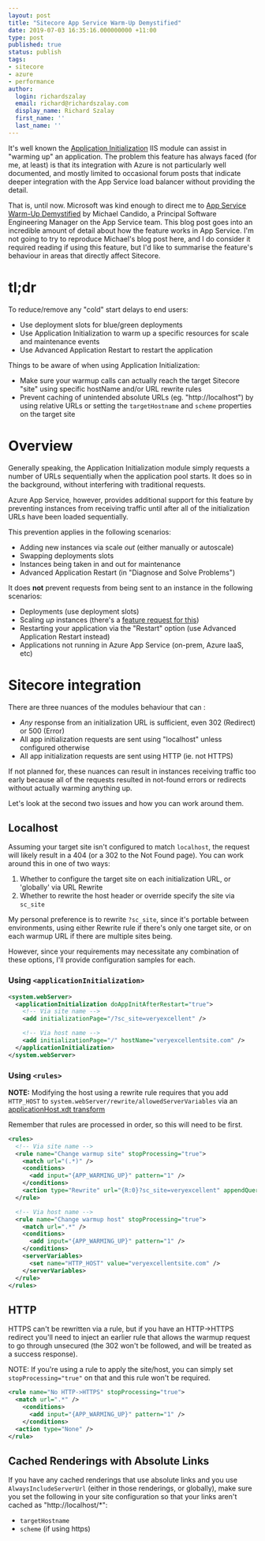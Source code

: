 ```yaml
---
layout: post
title: "Sitecore App Service Warm-Up Demystified"
date: 2019-07-03 16:35:16.000000000 +11:00
type: post
published: true
status: publish
tags:
- sitecore
- azure
- performance
author:
  login: richardszalay
  email: richard@richardszalay.com
  display_name: Richard Szalay
  first_name: ''
  last_name: ''
---
```


It's well known the [Application Initialization](https://docs.microsoft.com/en-us/iis/configuration/system.webserver/applicationinitialization/) IIS module can assist in "warming up" an application. The problem this feature has always faced (for me, at least) is that its integration with Azure is not particularly well documented, and mostly limited to occasional forum posts that indicate deeper integration with the App Service load balancer without providing the detail.

That is, until now. Microsoft was kind enough to direct me to [App Service Warm-Up Demystified](https://michaelcandido.com/app-service-warm-up-demystified/) by Michael Candido, a Principal Software Engineering Manager on the App Service team. This blog post goes into an incredible amount of detail about how the feature works in App Service. I'm not going to try to reproduce Michael's blog post here, and I do consider it required reading if using this feature, but I'd like to summarise the feature's behaviour in areas that directly affect Sitecore.

# tl;dr

To reduce/remove any "cold" start delays to end users:

* Use deployment slots for blue/green deployments
* Use Application Initialization to warm up a specific resources for scale and maintenance events
* Use Advanced Application Restart to restart the application

Things to be aware of when using Application Initialization:

* Make sure your warmup calls can actually reach the target Sitecore "site" using specific hostName and/or URL rewrite rules
* Prevent caching of unintended absolute URLs (eg. "http://localhost") by using relative URLs or setting the `targetHostname` and `scheme` properties on the target site

# Overview

Generally speaking, the Application Initialization module simply requests a number of URLs sequentially when the application pool starts. It does so in the background, without interfering with traditional requests.

Azure App Service, however, provides additional support for this feature by preventing instances from receiving traffic until after all of the initialization URLs have been loaded sequentially.

This prevention applies in the following scenarios:

* Adding new instances via scale _out_ (either manually or autoscale)
* Swapping deployments slots
* Instances being taken in and out for maintenance
* Advanced Application Restart (in "Diagnose and Solve Problems")

It does __not__ prevent requests from being sent to an instance in the following scenarios:

* Deployments (use deployment slots)
* Scaling _up_ instances (there's a [feature request for this](https://feedback.azure.com/forums/169385-web-apps/suggestions/33580975-add-application-initialization-support-for-scale-u))
* Restarting your application via the "Restart" option (use Advanced Application Restart instead)
* Applications not running in Azure App Service (on-prem, Azure IaaS, etc)

# Sitecore integration

There are three nuances of the modules behaviour that can :

* _Any_ response from an initialization URL is sufficient, even 302 (Redirect) or 500 (Error)
* All app initialization requests are sent using "localhost" unless configured otherwise
* All app initialization requests are sent using HTTP (ie. not HTTPS)

If not planned for, these nuances can result in instances receiving traffic too early because all of the requests resulted in not-found errors or redirects without actually warming anything up.

Let's look at the second two issues and how you can work around them.

## Localhost

Assuming your target site isn't configured to match `localhost`, the request will likely result in a 404 (or a 302 to the Not Found page). You can work around this in one of two ways:

1. Whether to configure the target site on each initialization URL, or 'globally' via URL Rewrite
2. Whether to rewrite the host header or override specify the site via `sc_site`

My personal preference is to rewrite `?sc_site`, since it's portable between environments, using either Rewrite rule if there's only one target site, or on each warmup URL if there are multiple sites being.

However, since your requirements may necessitate any combination of these options, I'll provide configuration samples for each.

### Using `<applicationInitialization>`

```xml
<system.webServer>
  <applicationInitialization doAppInitAfterRestart="true">
    <!-- Via site name -->
    <add initializationPage="/?sc_site=veryexcellent" />

    <!-- Via host name -->
    <add initializationPage="/" hostName="veryexcellentsite.com" />
  </applicationInitialization>
</system.webServer>
```

### Using `<rules>`

**NOTE:** Modifying the host using a rewrite rule requires that you add `HTTP_HOST` to `system.webServer/rewrite/allowedServerVariables` via an [applicationHost.xdt transform](https://github.com/projectkudu/kudu/wiki/Xdt-transform-samples)

Remember that rules are processed in order, so this will need to be first.

```xml
<rules>
  <!-- Via site name -->
  <rule name="Change warmup site" stopProcessing="true">
    <match url="(.*)" />
    <conditions>
      <add input="{APP_WARMING_UP}" pattern="1" />
    </conditions>
    <action type="Rewrite" url="{R:0}?sc_site=veryexcellent" appendQueryString="true" />
  </rule>

  <!-- Via host name -->
  <rule name="Change warmup host" stopProcessing="true">
    <match url=".*" />
    <conditions>
      <add input="{APP_WARMING_UP}" pattern="1" />
    </conditions>
    <serverVariables>
      <set name="HTTP_HOST" value="veryexcellentsite.com" />
    </serverVariables>
  </rule>
</rules>
```


## HTTP

HTTPS can't be rewritten via a rule, but if you have an HTTP->HTTPS redirect you'll need to inject an earlier rule that allows the warmup request to go through unsecured (the 302 won't be followed, and will be treated as a success response).

NOTE: If you're using a rule to apply the site/host, you can simply set `stopProcessing="true"` on that and this rule won't be required.

```xml
<rule name="No HTTP->HTTPS" stopProcessing="true">
  <match url=".*" />
    <conditions>
      <add input="{APP_WARMING_UP}" pattern="1" />
    </conditions>
  <action type="None" />
</rule>
```

## Cached Renderings with Absolute Links

If you have any cached renderings that use absolute links and you use `AlwaysIncludeServerUrl` (either in those renderings, or globally), make sure you set the following in your site configuration so that your links aren't cached as "http://localhost/*":

* `targetHostname`
* `scheme` (if using https)

